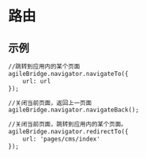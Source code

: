 # 路由

<h2 id="cid_2">示例</h2>

```html
//跳转到应用内的某个页面
agileBridge.navigator.navigateTo({
    url: url
});

//关闭当前页面，返回上一页面
agileBridge.navigator.navigateBack();

//关闭当前页面，跳转到应用内的某个页面。
agileBridge.navigator.redirectTo({
    url: 'pages/cms/index'
});
```